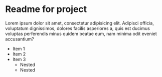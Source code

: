 # Readme for project

Lorem ipsum dolor sit amet, consectetur adipisicing elit. Adipisci officia, voluptatum dignissimos, dolores facilis asperiores a, quis est ducimus voluptas perferendis minus quidem beatae eum, nam minima odit eveniet accusantium?

- Item 1
- Item 2
- Item 3
	+ Nested
	+ Nested